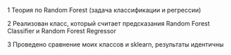 1 Теория по Random Forest (задача классификации и регрессии)

2 Реализован класс, который считает предсказания Random Forest Classifier и Random Forest Regressor

3 Проведено сравнение моих классов и sklearn, результаты идентичны
